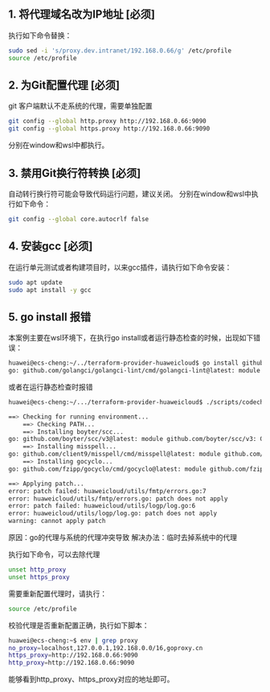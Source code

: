 
## 1. 将代理域名改为IP地址 [必须]
执行如下命令替换：
```bash
sudo sed -i 's/proxy.dev.intranet/192.168.0.66/g' /etc/profile
source /etc/profile
```

## 2. 为Git配置代理 [必须]
git 客户端默认不走系统的代理，需要单独配置

```bash
git config --global http.proxy http://192.168.0.66:9090
git config --global https.proxy http://192.168.0.66:9090
```

分别在window和wsl中都执行。

## 3. 禁用Git换行符转换 [必须]

自动转行换行符可能会导致代码运行问题，建议关闭。
分别在window和wsl中执行如下命令：
```bash
git config --global core.autocrlf false
```

## 4. 安装gcc [必须]

在运行单元测试或者构建项目时，以来gcc插件，请执行如下命令安装：

```bash
sudo apt update
sudo apt install -y gcc
```


## 5. go install 报错 

本案例主要在wsl环境下，在执行go install或者运行静态检查的时候，出现如下错误：

```bash
huawei@ecs-cheng:~/../terraform-provider-huaweicloud$ go install github.com/golangci/golangci-lint/cmd/golangci-lint@latest
go: github.com/golangci/golangci-lint/cmd/golangci-lint@latest: module github.com/golangci/golangci-lint/cmd/golangci-lint: Get "https://goproxy.cn/github.com/golangci/golangci-lint/cmd/golangci-lint/@v/list": proxyconnect tcp: EOF
```
或者在运行静态检查时报错

```bash
huawei@ecs-cheng:~/.../terraform-provider-huaweicloud$ ./scripts/codecheck.sh ./huaweicloud/services/cpts

==> Checking for running environment...
    ==> Checking PATH...
    ==> Installing boyter/scc...
go: github.com/boyter/scc/v3@latest: module github.com/boyter/scc/v3: Get "https://goproxy.cn/github.com/boyter/scc/v3/@v/list": proxyconnect tcp: EOF
    ==> Installing misspell...
go: github.com/client9/misspell/cmd/misspell@latest: module github.com/client9/misspell/cmd/misspell: Get "https://goproxy.cn/github.com/client9/misspell/cmd/misspell/@v/list": proxyconnect tcp: EOF
    ==> Installing gocyclo...
go: github.com/fzipp/gocyclo/cmd/gocyclo@latest: module github.com/fzipp/gocyclo/cmd/gocyclo: Get "https://goproxy.cn/github.com/fzipp/gocyclo/cmd/gocyclo/@v/list": proxyconnect tcp: EOF

==> Applying patch...
error: patch failed: huaweicloud/utils/fmtp/errors.go:7
error: huaweicloud/utils/fmtp/errors.go: patch does not apply
error: patch failed: huaweicloud/utils/logp/log.go:6
error: huaweicloud/utils/logp/log.go: patch does not apply
warning: cannot apply patch
```

原因：go的代理与系统的代理冲突导致
解决办法：临时去掉系统中的代理

执行如下命令，可以去除代理
```bash
unset http_proxy
unset https_proxy
```

需要重新配置代理时，请执行：

```bash
source /etc/profile
```

校验代理是否重新配置正确，执行如下脚本：

```bash
huawei@ecs-cheng:~$ env | grep proxy
no_proxy=localhost,127.0.0.1,192.168.0.0/16,goproxy.cn
https_proxy=http://192.168.0.66:9090
http_proxy=http://192.168.0.66:9090
```

能够看到http_proxy、https_proxy对应的地址即可。

